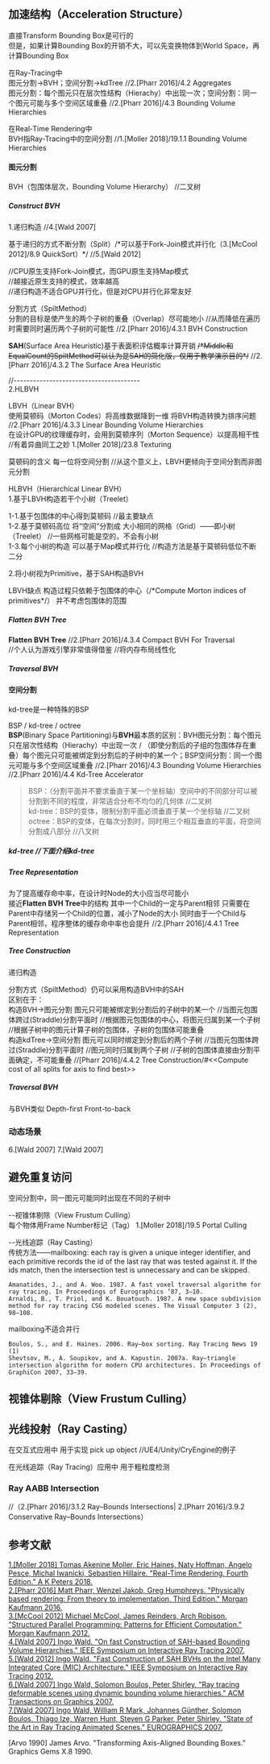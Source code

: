 ## 加速结构（Acceleration Structure）     
  
直接Transform Bounding Box是可行的  
但是，如果计算Bounding Box的开销不大，可以先变换物体到World Space，再计算Bounding Box
  
在Ray-Tracing中  
图元分割->BVH；空间分割->kdTree //2\.\[Pharr 2016\]/4.2 Aggregates  
图元分割：每个图元只在层次性结构（Hierachy）中出现一次；空间分割：同一个图元可能与多个空间区域重叠 //2\.\[Pharr 2016\]/4.3 Bounding Volume Hierarchies       
  
在Real-Time Rendering中  
BVH指Ray-Tracing中的空间分割 //1\.\[Moller 2018\]/19.1.1 Bounding Volume Hierarchies   
  
   
#### 图元分割   
BVH（包围体层次，Bounding Volume Hierarchy） //二叉树  

##### Construct BVH 

1\.递归构造 //4\.\[Wald 2007\]

基于递归的方式不断分割（Split）/\*可以基于Fork-Join模式并行化（3\.\[McCool 2012\]/8.9 QuickSort）\*/ //5\.\[Wald 2012\]    

//CPU原生支持Fork-Join模式，而GPU原生支持Map模式  
//越接近原生支持的模式，效率越高  
//递归构造不适合GPU并行化，但是对CPU并行化非常友好  

分割方式（SpiltMethod）  
分割的目标是使产生的两个子树的重叠（Overlap）尽可能地小 //从而降低在遍历时需要同时遍历两个子树的可能性 //2\.\[Pharr 2016\]/4.3.1 BVH Construction  

**SAH**(Surface Area Heuristic)基于表面积评估概率计算开销 ~~/\*Middle和EqualCount的SpiltMethod可以认为是SAH的简化版，仅用于教学演示目的\*/~~ //2\.\[Pharr 2016\]/4.3.2 The Surface Area Heuristic    

//---------------------------------------  
2\.HLBVH  

LBVH（Linear BVH）    
使用莫顿码（Morton Codes）将高维数据降到一维 将BVH构造转换为排序问题 //2\.\[Pharr 2016\]/4.3.3 Linear Bounding Volume Hierarchies       
在设计GPU的纹理缓存时，会用到莫顿序列（Morton Sequence）以提高相干性 //有着异曲同工之妙 1\.\[Moller 2018\]/23.8 Texturing  

莫顿码的含义 每一位将空间分割 //从这个意义上，LBVH更倾向于空间分割而非图元分割  
  
HLBVH（Hierarchical Linear BVH）  
1\.基于LBVH构造若干个小树（Treelet）  

1-1\.基于包围体的中心得到莫顿码 //最主要缺点  
1-2\.基于莫顿码高位 将“空间”分割成 大小相同的网格（Grid）——即小树（Treelet） //一些网格可能是空的，不会有小树  
1-3\.每个小树的构造 可以基于Map模式并行化 //构造方法是基于莫顿码低位不断二分  
  
2\.将小树视为Primitive，基于SAH构造BVH  

LBVH缺点 构造过程只依赖于包围体的中心（/\*Compute Morton indices of primitives\*/） 并不考虑包围体的范围    
  
##### Flatten BVH Tree   
**Flatten BVH Tree** //2\.\[Pharr 2016\]/4.3.4 Compact BVH For Traversal  
//个人认为游戏引擎非常值得借鉴 //将内存布局线性化    
   
##### Traversal BVH   
  

 

  
#### 空间分割  

kd-tree是一种特殊的BSP  

BSP / kd-tree / octree   
**BSP**(Binary Space Partitioning)与**BVH**最本质的区别：BVH图元分割：每个图元只在层次性结构（Hierachy）中出现一次 / （即使分割后的子组的包围体存在重叠）每个图元只可能被绑定到分割后的子树中的某一个；BSP空间分割：同一个图元可能与多个空间区域重叠 //2\.\[Pharr 2016\]/4.3 Bounding Volume Hierarchies //2\.\[Pharr 2016\]/4.4 Kd-Tree Accelerator     
  
> BSP：（分割平面并不要求垂直于某一个坐标轴）空间中的不同部分可以被分割到不同的程度，非常适合分布不均匀的几何体 //二叉树   
> kd-tree：BSP的变体，限制分割平面必须垂直于某一个坐标轴 //二叉树   
> octree：BSP的变体，在每次分割时，同时用三个相互垂直的平面，将空间分割成八部分 //八叉树  
  
##### kd-tree //下面介绍kd-tree    
  
##### Tree Representation  
  
为了提高缓存命中率，在设计时Node的大小应当尽可能小     
接近**Flatten BVH Tree**中的结构 其中一个Child的一定与Parent相邻 只需要在Parent中存储另一个Child的位置，减小了Node的大小 同时由于一个Child与Parent相邻，程序整体的缓存命中率也会提升 //2\.\[Pharr 2016\]/4.4.1 Tree Representation   
  
##### Tree Construction    
  
递归构造  
  
分割方式（SpiltMethod）仍可以采用构造BVH中的SAH  
区别在于：  
构造BVH->图元分割  图元只可能被绑定到分割后的子树中的某一个 //当图元包围体跨过(Straddle)分割平面时 //根据图元包围体的中心，将图元归属到某一个子树 //根据子树中的图元计算子树的包围体，子树的包围体可能重叠       
构造kdTree->空间分割  图元可以同时绑定到分割后的两个子树  //当图元包围体跨过(Straddle)分割平面时 //图元同时归属到两个子树 //子树的包围体直接由分割平面确定，不可能重叠 //\[Pharr 2016\]/4.4.2 Tree Construction/#\<\<Compute cost of all splits for axis to find best\>\>  
  
##### Traversal BVH       
  
与BVH类似 Depth-first Front-to-back  
  
### 动态场景  
6\.\[Wald 2007\] 7\.\[Wald 2007\]

## 避免重复访问
空间分割中，同一图元可能同时出现在不同的子树中  

--视锥体剔除（View Frustum Culling）   
每个物体用Frame Number标记（Tag） 1\.\[Moller 2018\]/19.5 Portal Culling  

--光线追踪（Ray Casting）   
传统方法——mailboxing: each ray is given a unique integer identifier, and each primitive records the id of the last ray that was tested against it. If the ids match, then the intersection test is unnecessary and can be skipped.  
```  
Amanatides, J., and A. Woo. 1987. A fast voxel traversal algorithm for ray tracing. In Proceedings of Eurographics ’87, 3–10.  
Arnaldi, B., T. Priol, and K. Bouatouch. 1987. A new space subdivision method for ray tracing CSG modeled scenes. The Visual Computer 3 (2), 98–108.  
```  

mailboxing不适合并行  
```  
Boulos, S., and E. Haines. 2006. Ray–box sorting. Ray Tracing News 19 (1)  
Shevtsov, M., A. Soupikov, and A. Kapustin. 2007a. Ray–triangle intersection algorithm for modern CPU architectures. In Proceedings of GraphiCon 2007, 33–39.  
```  

## 视锥体剔除（View Frustum Culling）   

## 光线投射（Ray Casting）  
  
在交互式应用中 用于实现 pick up object //UE4/Unity/CryEngine的例子  
  
在光线追踪（Ray Tracing）应用中 用于粗粒度检测  
  
### Ray AABB Intersection  
//（2\.\[Pharr 2016\]/3.1.2 Ray–Bounds Intersections| 2\.\[Pharr 2016\]/3.9.2 Conservative Ray–Bounds Intersections）  
  
## 参考文献  
[1\.\[Moller 2018\] Tomas Akenine Moller, Eric Haines, Naty Hoffman, Angelo Pesce, Michal Iwanicki, Sebastien Hillaire. "Real-Time Rendering, Fourth Edition." A K Peters 2018.](http://www.realtimerendering.com)  
[2\.\[Pharr 2016\] Matt Pharr, Wenzel Jakob, Greg Humphreys. "Physically based rendering: From theory to implementation, Third Edition." Morgan Kaufmann 2016.](http://www.pbr-book.org)  
[3\.\[McCool 2012\] Michael McCool, James Reinders, Arch Robison. "Structured Parallel Programming: Patterns for Efficient Computation." Morgan Kaufmann 2012.](http://parallelbook.com/)   
[4\.\[Wald 2007\] Ingo Wald. "On fast Construction of SAH-based Bounding Volume Hierarchies." IEEE Symposium on Interactive Ray Tracing 2007.](http://www.sci.utah.edu/~wald/Publications/2007/ParallelBVHBuild/fastbuild.pdf)  
[5\.\[Wald 2012\] Ingo Wald. "Fast Construction of SAH BVHs on the Intel Many Integrated Core (MIC) Architecture." IEEE Symposium on Interactive Ray Tracing 2012.](https://www.embree.org/related.html)  
[6\.\[Wald 2007\] Ingo Wald, Solomon Boulos, Peter Shirley. "Ray tracing deformable scenes using dynamic bounding volume hierarchies." ACM Transactions on Graphics 2007.](http://www.sci.utah.edu/~wald/Publications/2007/DynBVH/togbvh.pdf)   
[7\.\[Wald 2007\] Ingo Wald, William R Mark, Johannes Günther, Solomon Boulos, Thiago Ize, Warren Hunt, Steven G Parker, Peter Shirley. "State of the Art in Ray Tracing Animated Scenes." EUROGRAPHICS 2007.](http://www.sci.utah.edu/~wald/Publications/2009/STAR09/star09.pdf)   
   
   
    
\[Arvo 1990\] James Arvo. "Transforming Axis-Aligned Bounding Boxes." Graphics Gems X.8 1990.  

